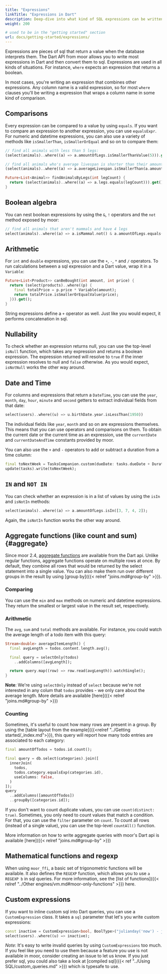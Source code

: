 ```yaml
---
title: "Expressions"
linkTitle: "Expressions in Dart"
description: Deep-dive into what kind of SQL expressions can be written in Dart
weight: 200

# used to be in the "getting started" section
url: docs/getting-started/expressions/
---
```


Expressions are pieces of sql that return a value when the database interprets them.
The Dart API from moor allows you to write most expressions in Dart and then convert
them to sql. Expressions are used in all kinds of situations. For instance, `where`
expects an expression that returns a boolean.

In most cases, you're writing an expression that combines other expressions. Any
column name is a valid expression, so for most `where` clauses you'll be writing
a expression that wraps a column name in some kind of comparison.

## Comparisons
Every expression can be compared to a value by using `equals`. If you want to compare
an expression to another expression, you can use `equalsExpr`. For numeric and datetime
expressions, you can also use a variety of methods like `isSmallerThan`, `isSmallerOrEqual`
and so on to compare them:
```dart
// find all animals with less than 5 legs:
(select(animals)..where((a) => a.amountOfLegs.isSmallerThanValue(5))).get();

// find all animals who's average livespan is shorter than their amount of legs (poor flies)
(select(animals)..where((a) => a.averageLivespan.isSmallerThan(a.amountOfLegs)));

Future<List<Animal>> findAnimalsByLegs(int legCount) {
  return (select(animals)..where((a) => a.legs.equals(legCount))).get();
}
```

## Boolean algebra
You can nest boolean expressions by using the `&`, `!` operators and the `not` method
exposed by moor:
```dart
// find all animals that aren't mammals and have 4 legs
select(animals)..where((a) => a.isMammal.not() & a.amountOfLegs.equals(4))
```

## Arithmetic
For `int` and `double` expressions, you can use the `+`, `-`, `*` and `/` operators. To
run calculations between a sql expression and a Dart value, wrap it in a `Variable`:
```dart
Future<List<Product>> canBeBought(int amount, int price) {
  return (select(products)..where((p) {
    final totalPrice = p.price * Variable(amount);
    return totalPrice.isSmallerOrEqualValue(price);
  })).get();
}
```

String expressions define a `+` operator as well. Just like you would expect, it performs
concatenation in sql.

## Nullability
To check whether an expression returns null, you can use the top-level `isNull` function,
which takes any expression and returns a boolean expression. The expression returned will
resolve to `true` if the inner expression resolves to null and `false` otherwise.
As you would expect, `isNotNull` works the other way around.

## Date and Time
For columns and expressions that return a `DateTime`, you can use the
`year`, `month`, `day`, `hour`, `minute` and `second` getters to extract individual
fields from that date:
```dart
select(users)..where((u) => u.birthDate.year.isLessThan(1950))
```

The individual fields like `year`, `month` and so on are expressions themselves. This means
that you can use operators and comparisons on them.
To obtain the current date or the current time as an expression, use the `currentDate` 
and `currentDateAndTime` constants provided by moor.

You can also use the `+` and `-` operators to add or subtract a duration from a time column:

```dart
final toNextWeek = TasksCompanion.custom(dueDate: tasks.dueDate + Duration(weeks: 1));
update(tasks).write(toNextWeek);
```

## `IN` and `NOT IN`
You can check whether an expression is in a list of values by using the `isIn` and `isNotIn`
methods:
```dart
select(animals)..where((a) => a.amountOfLegs.isIn([3, 7, 4, 2]);
```

Again, the `isNotIn` function works the other way around.

## Aggregate functions (like count and sum) {#aggregate}

Since moor 2.4, [aggregate functions](https://www.sqlite.org/lang_aggfunc.html) are available 
from the Dart api. Unlike regular functions, aggregate functions operate on multiple rows at
once. 
By default, they combine all rows that would be returned by the select statement into a single value.
You can also make them run over different groups in the result by using 
[group by]({{< relref "joins.md#group-by" >}}).

### Comparing

You can use the `min` and `max` methods on numeric and datetime expressions. They return the smallest
or largest value in the result set, respectively.

### Arithmetic

The `avg`, `sum` and `total` methods are available. For instance, you could watch the average length of
a todo item with this query:
```dart
Stream<double> averageItemLength() {
  final avgLength = todos.content.length.avg();

  final query = selectOnly(todos)
    ..addColumns([avgLength]);

  return query.map((row) => row.read(avgLength)).watchSingle();
}
```

__Note__: We're using `selectOnly` instead of `select` because we're not interested in any colum that
`todos` provides - we only care about the average length. More details are available 
[here]({{< relref "joins.md#group-by" >}})

### Counting

Sometimes, it's useful to count how many rows are present in a group. By using the
[table layout from the example]({{<relref "../Getting started/_index.md">}}), this
query will report how many todo entries are associated to each category:

```dart
final amountOfTodos = todos.id.count();

final query = db.select(categories).join([
  innerJoin(
    todos,
    todos.category.equalsExp(categories.id),
    useColumns: false,
  )
]);
query
  ..addColumns([amountOfTodos])
  ..groupBy([categories.id]);
```

If you don't want to count duplicate values, you can use `count(distinct: true)`. 
Sometimes, you only need to count values that match a condition. For that, you can
use the `filter` parameter on `count`.
To count all rows (instead of a single value), you can use the top-level `countAll()`
function.

More information on how to write aggregate queries with moor's Dart api is available
[here]({{< relref "joins.md#group-by" >}})

## Mathematical functions and regexp

When using `moor_ffi`, a basic set of trigonometric functions will be available. 
It also defines the `REGEXP` function, which allows you to use `a REGEXP b` in sql queries.
For more information, see the [list of functions]({{< relref "../Other engines/vm.md#moor-only-functions" >}}) here.

## Custom expressions
If you want to inline custom sql into Dart queries, you can use a `CustomExpression` class.
It takes a `sql` parameter that let's you write custom expressions:
```dart
const inactive = CustomExpression<bool, BoolType>("julianday('now') - julianday(last_login) > 60");
select(users)..where((u) => inactive);
```

_Note_: It's easy to write invalid queries by using `CustomExpressions` too much. If you feel like
you need to use them because a feature you use is not available in moor, consider creating an issue
to let us know. If you just prefer sql, you could also take a look at 
[compiled sql]({{< ref "../Using SQL/custom_queries.md" >}}) which is typesafe to use.